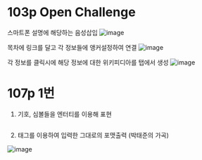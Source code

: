 # 103p Open Challenge

스마트폰 설명에 해당하는 음성삽입
![image](https://github.com/rudgh4493/WebProgramming/assets/70314961/bbcc0767-7c3a-43c9-bcf0-36addff3c5f9)


목차에 링크를 달고 각 정보들에 앵커설정하여 연결
![image](https://github.com/rudgh4493/WebProgramming/assets/70314961/d7191daa-51ed-4d92-8f37-53e9fabc68e5)


각 정보를 클릭시에 해당 정보에 대한 위키피디아를 탭에서 생성
![image](https://github.com/rudgh4493/WebProgramming/assets/70314961/9137122d-ac5f-4a77-b976-cc231046efc0)


# 107p 1번
1. 기호, 심볼들을 엔터티를 이용해 표현
2. <pre></pre>태그를 이용하여 입력한 그대로의 포맷출력 (박태준의 가곡)
  
![image](https://github.com/rudgh4493/WebProgramming/assets/70314961/9d9bae20-acf7-45a0-b95b-dc5fa129317a)

